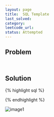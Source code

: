 ```yaml
---
layout: page
title:  SQL Template
last_solved: 
category: 
leetcode_url: 
status: Attempted
---
```


Problem
-------

```


```

Solution
----------

{% highlight sql %}

{% endhighlight %}


![image1]()